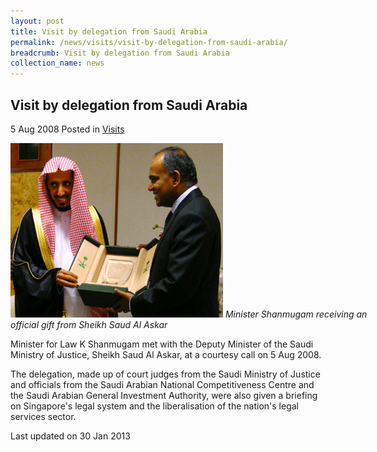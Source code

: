 ```yaml
---
layout: post
title: Visit by delegation from Saudi Arabia
permalink: /news/visits/visit-by-delegation-from-saudi-arabia/
breadcrumb: Visit by delegation from Saudi Arabia
collection_name: news
---
```


<style>
.image {width: 600px;}
.image img {max-width: 100%;}
</style>

Visit by delegation from Saudi Arabia
---

5 Aug 2008 Posted in [Visits](/news/visits/)

<div class="image">
  <img src="/images/visit-by-delegation-from-saudi.jpg/">
  <i>Minister Shanmugam receiving an official gift from Sheikh Saud Al Askar</i>
</div>

Minister for Law K Shanmugam met with the Deputy Minister of the Saudi Ministry of Justice, Sheikh Saud Al Askar, at a courtesy call on 5 Aug 2008.

The delegation, made up of court judges from the Saudi Ministry of Justice and officials from the Saudi Arabian National Competitiveness Centre and the Saudi Arabian General Investment Authority, were also given a briefing on Singapore's legal system and the liberalisation of the nation's legal services sector.

<p class="right-side-updated">Last updated on 30 Jan 2013</p>

